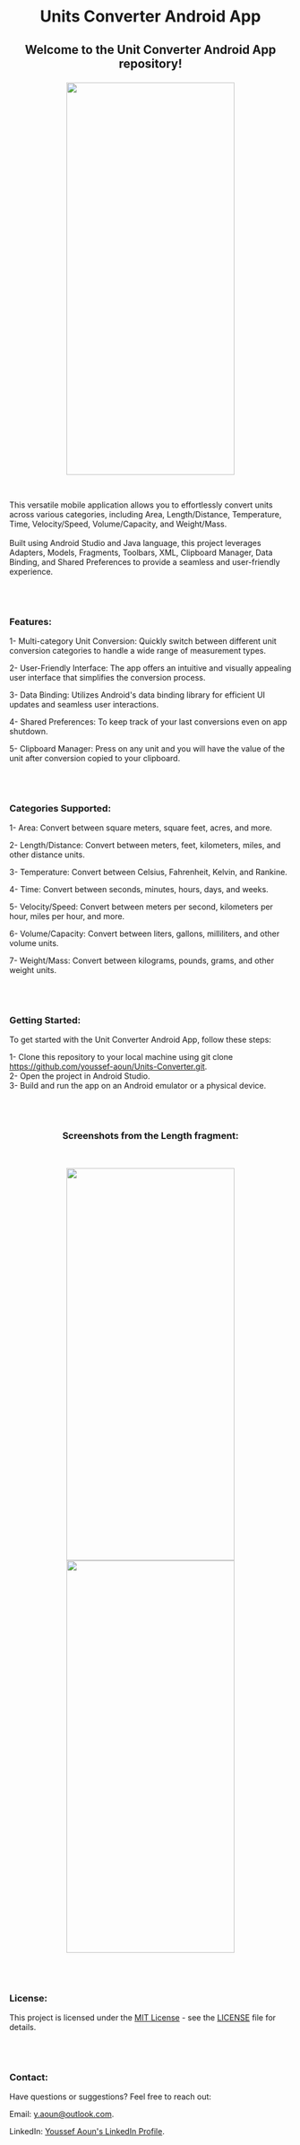 <h1><p align="center"><B>Units Converter Android App</B></p></h1>

<h2><p align="center"><B>Welcome to the Unit Converter Android App repository!</B></p></h2>

<p align="center">
  <img src="https://github.com/youssef-aoun/Units-Converter/assets/124771092/185ebc77-b9a2-47df-883b-a46c2099e327" width="300" height="700">
</p>

<br><be>
<p>This versatile mobile application allows you to effortlessly convert units across various categories, including Area, Length/Distance, Temperature, Time, Velocity/Speed, Volume/Capacity, and Weight/Mass.<br><br>
Built using Android Studio and Java language, this project leverages Adapters, Models, Fragments, Toolbars, XML, Clipboard Manager, Data Binding, and Shared Preferences to provide a seamless and user-friendly experience.</p>

<br><br>
### Features:

1- Multi-category Unit Conversion: Quickly switch between different unit conversion categories to handle a wide range of measurement types.

2- User-Friendly Interface: The app offers an intuitive and visually appealing user interface that simplifies the conversion process.

3- Data Binding: Utilizes Android's data binding library for efficient UI updates and seamless user interactions.

4- Shared Preferences: To keep track of your last conversions even on app shutdown.

5- Clipboard Manager: Press on any unit and you will have the value of the unit after conversion copied to your clipboard.


<br><br>
### Categories Supported:

1- Area: Convert between square meters, square feet, acres, and more.

2- Length/Distance: Convert between meters, feet, kilometers, miles, and other distance units.

3- Temperature: Convert between Celsius, Fahrenheit, Kelvin, and Rankine.

4- Time: Convert between seconds, minutes, hours, days, and weeks.

5- Velocity/Speed: Convert between meters per second, kilometers per hour, miles per hour, and more.

6- Volume/Capacity: Convert between liters, gallons, milliliters, and other volume units.

7- Weight/Mass: Convert between kilograms, pounds, grams, and other weight units.



<br><br>
### Getting Started:

To get started with the Unit Converter Android App, follow these steps:

1- Clone this repository to your local machine using git clone https://github.com/youssef-aoun/Units-Converter.git. <br>
2- Open the project in Android Studio.<br>
3- Build and run the app on an Android emulator or a physical device.


<br><br>
<h3><p align="center">Screenshots from the Length fragment:</p></h3>
<br>
<p  align="center">
<img src="https://github.com/youssef-aoun/Units-Converter/assets/124771092/4ecdea07-b531-43c7-998e-18d1b14fb95a" width="300" height="700">
<img src="https://github.com/youssef-aoun/Units-Converter/assets/124771092/f0eda610-8351-4dc0-a194-318e07b3cb85" width="300" height="700">
</p>


<br><br>
### License:
This project is licensed under the [MIT License](LICENSE) - see the [LICENSE](LICENSE) file for details.

<br><br>
### Contact:

Have questions or suggestions? Feel free to reach out:

Email: y.aoun@outlook.com.

LinkedIn: [Youssef Aoun's LinkedIn Profile](https://www.linkedin.com/in/youssef-aoun-5334b31a2/).
